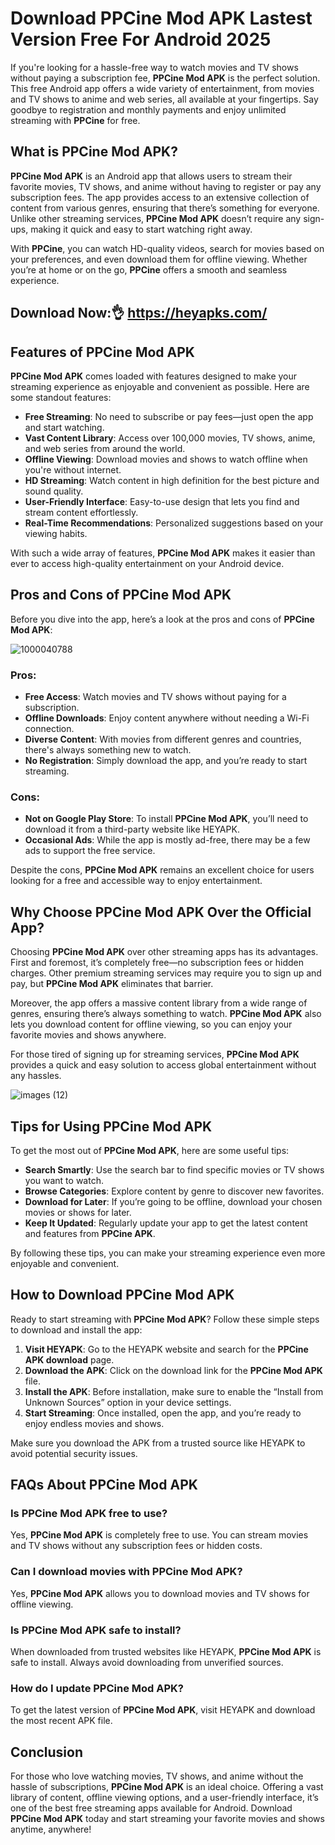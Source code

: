 # Download PPCine Mod APK Lastest Version Free For Android 2025

If you're looking for a hassle-free way to watch movies and TV shows without paying a subscription fee, **PPCine Mod APK** is the perfect solution. This free Android app offers a wide variety of entertainment, from movies and TV shows to anime and web series, all available at your fingertips. Say goodbye to registration and monthly payments and enjoy unlimited streaming with **PPCine** for free.

## What is **PPCine Mod APK**?

**PPCine Mod APK** is an Android app that allows users to stream their favorite movies, TV shows, and anime without having to register or pay any subscription fees. The app provides access to an extensive collection of content from various genres, ensuring that there’s something for everyone. Unlike other streaming services, **PPCine Mod APK** doesn’t require any sign-ups, making it quick and easy to start watching right away.

With **PPCine**, you can watch HD-quality videos, search for movies based on your preferences, and even download them for offline viewing. Whether you’re at home or on the go, **PPCine** offers a smooth and seamless experience.

## Download Now:👌 https://heyapks.com/

## Features of **PPCine Mod APK**

**PPCine Mod APK** comes loaded with features designed to make your streaming experience as enjoyable and convenient as possible. Here are some standout features:

- **Free Streaming**: No need to subscribe or pay fees—just open the app and start watching.
- **Vast Content Library**: Access over 100,000 movies, TV shows, anime, and web series from around the world.
- **Offline Viewing**: Download movies and shows to watch offline when you're without internet.
- **HD Streaming**: Watch content in high definition for the best picture and sound quality.
- **User-Friendly Interface**: Easy-to-use design that lets you find and stream content effortlessly.
- **Real-Time Recommendations**: Personalized suggestions based on your viewing habits.

With such a wide array of features, **PPCine Mod APK** makes it easier than ever to access high-quality entertainment on your Android device.

## Pros and Cons of **PPCine Mod APK**

Before you dive into the app, here’s a look at the pros and cons of **PPCine Mod APK**:

![1000040788](https://github.com/user-attachments/assets/68f87be6-294b-42c3-ad5c-b0b719b2178a)


### Pros:
- **Free Access**: Watch movies and TV shows without paying for a subscription.
- **Offline Downloads**: Enjoy content anywhere without needing a Wi-Fi connection.
- **Diverse Content**: With movies from different genres and countries, there's always something new to watch.
- **No Registration**: Simply download the app, and you’re ready to start streaming.

### Cons:
- **Not on Google Play Store**: To install **PPCine Mod APK**, you’ll need to download it from a third-party website like HEYAPK.
- **Occasional Ads**: While the app is mostly ad-free, there may be a few ads to support the free service.

Despite the cons, **PPCine Mod APK** remains an excellent choice for users looking for a free and accessible way to enjoy entertainment.

## Why Choose **PPCine Mod APK** Over the Official App?

Choosing **PPCine Mod APK** over other streaming apps has its advantages. First and foremost, it’s completely free—no subscription fees or hidden charges. Other premium streaming services may require you to sign up and pay, but **PPCine Mod APK** eliminates that barrier.

Moreover, the app offers a massive content library from a wide range of genres, ensuring there’s always something to watch. **PPCine Mod APK** also lets you download content for offline viewing, so you can enjoy your favorite movies and shows anywhere.

For those tired of signing up for streaming services, **PPCine Mod APK** provides a quick and easy solution to access global entertainment without any hassles.

![images (12)](https://github.com/user-attachments/assets/ff25b244-5827-49e5-96fd-307316489d33)


## Tips for Using **PPCine Mod APK**

To get the most out of **PPCine Mod APK**, here are some useful tips:

- **Search Smartly**: Use the search bar to find specific movies or TV shows you want to watch.
- **Browse Categories**: Explore content by genre to discover new favorites.
- **Download for Later**: If you’re going to be offline, download your chosen movies or shows for later.
- **Keep It Updated**: Regularly update your app to get the latest content and features from **PPCine APK**.

By following these tips, you can make your streaming experience even more enjoyable and convenient.

## How to Download **PPCine Mod APK**

Ready to start streaming with **PPCine Mod APK**? Follow these simple steps to download and install the app:

1. **Visit HEYAPK**: Go to the HEYAPK website and search for the **PPCine APK download** page.
2. **Download the APK**: Click on the download link for the **PPCine Mod APK** file.
3. **Install the APK**: Before installation, make sure to enable the “Install from Unknown Sources” option in your device settings.
4. **Start Streaming**: Once installed, open the app, and you’re ready to enjoy endless movies and shows.

Make sure you download the APK from a trusted source like HEYAPK to avoid potential security issues.

## FAQs About **PPCine Mod APK**

### Is **PPCine Mod APK** free to use?
Yes, **PPCine Mod APK** is completely free to use. You can stream movies and TV shows without any subscription fees or hidden costs.

### Can I download movies with **PPCine Mod APK**?
Yes, **PPCine Mod APK** allows you to download movies and TV shows for offline viewing.

### Is **PPCine Mod APK** safe to install?
When downloaded from trusted websites like HEYAPK, **PPCine Mod APK** is safe to install. Always avoid downloading from unverified sources.

### How do I update **PPCine Mod APK**?
To get the latest version of **PPCine Mod APK**, visit HEYAPK and download the most recent APK file.

## Conclusion

For those who love watching movies, TV shows, and anime without the hassle of subscriptions, **PPCine Mod APK** is an ideal choice. Offering a vast library of content, offline viewing options, and a user-friendly interface, it’s one of the best free streaming apps available for Android. Download **PPCine Mod APK** today and start streaming your favorite movies and shows anytime, anywhere!

